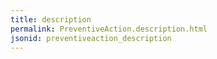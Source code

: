 ```yaml
---
title: description
permalink: PreventiveAction.description.html
jsonid: preventiveaction_description
---
```

